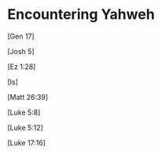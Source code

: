 # Encountering Yahweh


[Gen 17]

[Josh 5]

[Ez 1:28]

[Is]

[Matt 26:39]

[Luke 5:8]

[Luke 5:12]

[Luke 17:16]

